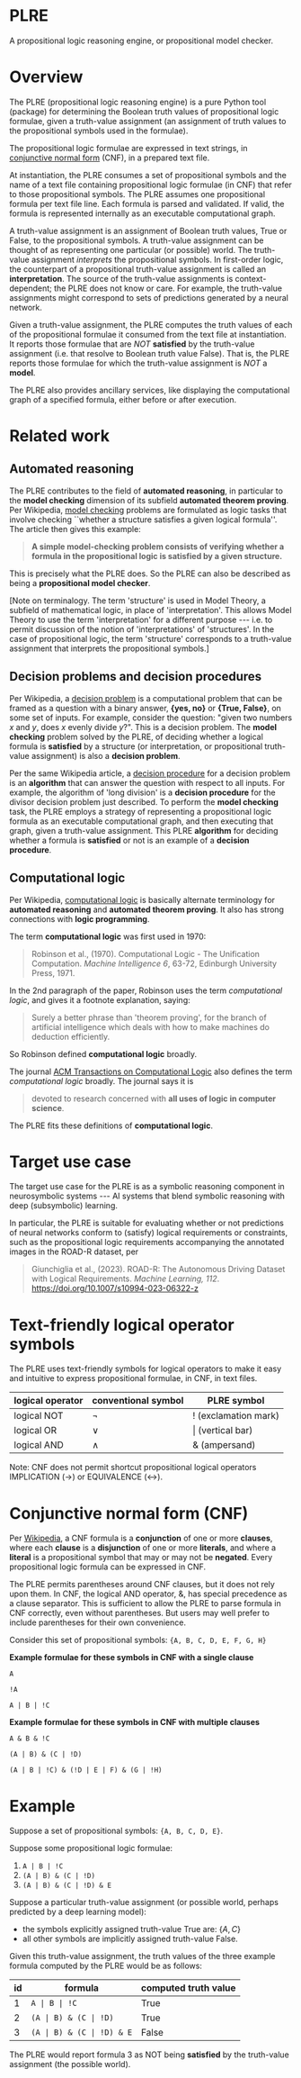 # PLRE

A propositional logic reasoning engine, or propositional model checker.

# Overview

The PLRE (propositional logic reasoning engine) is a pure Python tool (package) for determining the Boolean truth values of propositional logic formulae, given a truth-value assignment (an assignment of truth values to the propositional symbols used in the formulae).

The propositional logic formulae are expressed in text strings, in  [conjunctive normal form](https://en.wikipedia.org/wiki/Conjunctive_normal_form) (CNF), in a prepared text file.

At instantiation, the PLRE consumes a set of propositional symbols and the name of a text file containing propositional logic formulae (in CNF) that refer to those propositional symbols. The PLRE assumes one propositional formula per text file line. Each formula is parsed and validated. If valid, the formula is represented internally as an executable computational graph.

A truth-value assignment is an assignment of Boolean truth values, True or False, to the propositional symbols. A truth-value assignment can be thought of as representing one particular (or possible) world. The truth-value assignment *interprets* the propositional symbols. In first-order logic, the counterpart of a propositional truth-value assignment is called an **interpretation**. The source of the truth-value assignments is context-dependent; the PLRE does not know or care. For example, the truth-value assignments might correspond to sets of predictions generated by a neural network.

Given a truth-value assignment, the PLRE computes the truth values of each of the propositional formulae it consumed from the text file at instantiation. It reports those formulae that are *NOT* **satisfied** by the truth-value assignment (i.e. that resolve to Boolean truth value False). That is, the PLRE reports those formulae for which the truth-value assignment is *NOT* a **model**.

The PLRE also provides ancillary services, like displaying the computational graph of a specified formula, either before or after execution.

# Related work

## Automated reasoning

The PLRE contributes to the field of **automated reasoning**, in particular to the **model checking** dimension of its subfield **automated theorem proving**. Per Wikipedia, [model checking](https://en.wikipedia.org/wiki/Model_checking) problems are formulated as logic tasks that involve checking ``whether a structure satisfies a given logical formula''. The article then gives this example:
> **A simple model-checking problem consists of verifying whether a formula in the propositional logic is satisfied by a given structure.**

This is precisely what the PLRE does. So the PLRE can also be described as being a **propositional model checker**.  

[Note on terminalogy. The term 'structure' is used in Model Theory, a subfield of mathematical logic, in place of 'interpretation'. This allows Model Theory to use the term 'interpretation' for a different purpose --- i.e. to permit discussion of the notion of 'interpretations' of 'structures'. In the case of propositional logic, the term 'structure' corresponds to a truth-value assignment that interprets the propositional symbols.]


## Decision problems and decision procedures

Per Wikipedia, a [decision problem](https://en.wikipedia.org/wiki/Decision_problem) is a computational problem that can be framed as a question with a binary answer, **{yes, no}** or **{True, False}**, on some set of inputs. For example, consider the question: "given two numbers $x$ and $y$, does $x$ evenly divide $y$?". This is a decision problem. The **model checking** problem solved by the PLRE, of deciding whether a logical formula is **satisfied** by a structure (or interpretation, or propositional truth-value assignment) is also a **decision problem**.

Per the same Wikipedia article, a [decision procedure](https://en.wikipedia.org/wiki/Decision_problem) for a decision problem is an **algorithm** that can answer the question with respect to all inputs. For example, the algorithm of 'long division' is a **decision procedure** for the divisor decision problem just described. To perform the **model checking** task, the PLRE employs a strategy of representing a propositional logic formula as an executable computational graph, and then executing that graph, given a truth-value assignment. This PLRE **algorithm** for deciding whether a formula is **satisfied** or not is an example of a **decision procedure**.

## Computational logic

Per Wikipedia, [computational logic](https://en.wikipedia.org/wiki/Computational_logic) is basically alternate terminology for **automated reasoning** and **automated theorem proving**. It also has strong connections with **logic programming**.

The term **computational logic** was first used in 1970:
> Robinson et al., (1970).  Computational Logic - The Unification Computation. *Machine Intelligence 6*, 63-72, Edinburgh University Press, 1971.

In the 2nd paragraph of the paper, Robinson uses the term *computational logic*, and gives it a footnote explanation, saying:
> Surely a better phrase than 'theorem proving', for the branch of artificial intelligence which deals with how to make machines do deduction efficiently.

So Robinson defined **computational logic** broadly.

The journal [ACM Transactions on Computational Logic](https://dl.acm.org/journal/tocl) also defines the term *computational logic* broadly. The journal says it is 
> devoted to research concerned with **all uses of logic in computer science**. 

The PLRE fits these definitions of **computational logic**.


# Target use case

The target use case for the PLRE is as a symbolic reasoning component in neurosymbolic systems --- AI systems that blend symbolic reasoning with deep (subsymbolic) learning.

In particular, the PLRE is suitable for evaluating whether or not predictions of neural networks conform to (satisfy) logical requirements or constraints, such as the propositional logic requirements accompanying the annotated images in the ROAD-R dataset, per
> Giunchiglia et al., (2023). ROAD-R: The Autonomous Driving Dataset with Logical Requirements. *Machine Learning, 112*. https://doi.org/10.1007/s10994-023-06322-z


# Text-friendly logical operator symbols

The PLRE uses text-friendly symbols for logical operators to make it easy and intuitive to express propositional formulae, in CNF, in text files.

logical operator | conventional symbol | PLRE symbol 
--- | --- | --- | 
logical NOT | $\lnot$ | ! (exclamation mark)
logical OR  | $\lor$  | \| (vertical bar)
logical AND | $\land$ | & (ampersand)

Note: CNF does not permit shortcut propositional logical operators IMPLICATION ($\rightarrow$) or EQUIVALENCE ($\leftrightarrow$).


# Conjunctive normal form (CNF)

Per [Wikipedia](https://en.wikipedia.org/wiki/Conjunctive_normal_form), a CNF formula is a **conjunction** of one or more **clauses**, where each **clause** is a **disjunction** of one or more **literals**, and where a **literal** is a propositional symbol that may or may not be **negated**. Every propositional logic formula can be expressed in CNF. 

The PLRE permits parentheses around CNF clauses, but it does not rely upon them. In CNF, the logical AND operator, &, has special precedence as a clause separator. This is sufficient to allow the PLRE to parse formula in CNF correctly, even without parentheses. But users may well prefer to include parentheses for their own convenience.

Consider this set of propositional symbols: `{A, B, C, D, E, F, G, H}`

**Example formulae for these symbols in CNF with a single clause**

`A`

`!A`

`A | B | !C`

**Example formulae for these symbols in CNF with multiple clauses**

`A & B & !C`

`(A | B) & (C | !D)`

`(A | B | !C) & (!D | E | F) & (G | !H)`

# Example

Suppose a set of propositional symbols: `{A, B, C, D, E}`.

Suppose some propositional logic formulae:
1. `A | B | !C`
2. `(A | B) & (C | !D)`
3. `(A | B) & (C | !D) & E`

Suppose a particular truth-value assignment (or possible world, perhaps predicted by a deep learning model):
* the symbols explicitly assigned truth-value True are: $\{A, C\}$
* all other symbols are implicitly assigned truth-value False.

Given this truth-value assignment, the truth values of the three example formula computed by the PLRE would be as follows:

id | formula | computed truth value
--- | --- | --- |
1 | `A \| B \| !C` | True
2 | `(A \| B) & (C \| !D)` | True
3 | `(A \| B) & (C \| !D) & E` | False

The PLRE would report formula 3 as NOT being **satisfied** by the truth-value assignment (the possible world).


